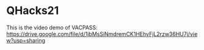 # QHacks21

This is the video demo of VACPASS:
https://drive.google.com/file/d/1jbMsSiNmdremCK1HEhvFjL2rzw36HU7j/view?usp=sharing

